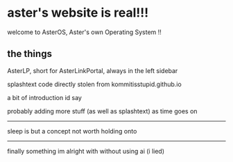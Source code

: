 # aster's website is real!!! 
welcome to AsterOS, Aster's own Operating System !!
## the things
AsterLP, short for AsterLinkPortal, always in the left sidebar

splashtext code directly stolen from kommitisstupid.github.io

a bit of introduction id say

probably adding more stuff (as well as splashtext) as time goes on

---
sleep is but a concept not worth holding onto

---
finally something im alright with without using ai (i lied)
